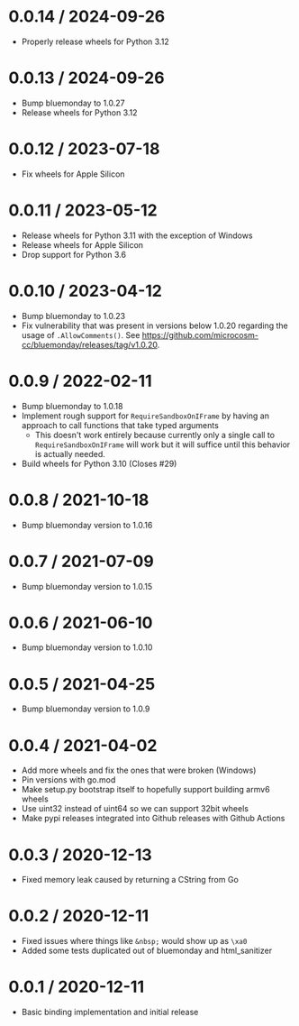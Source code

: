 # 0.0.14 / 2024-09-26

* Properly release wheels for Python 3.12

# 0.0.13 / 2024-09-26

* Bump bluemonday to 1.0.27
* Release wheels for Python 3.12

# 0.0.12 / 2023-07-18

- Fix wheels for Apple Silicon

# 0.0.11 / 2023-05-12

- Release wheels for Python 3.11 with the exception of Windows
- Release wheels for Apple Silicon
- Drop support for Python 3.6

# 0.0.10 / 2023-04-12

- Bump bluemonday to 1.0.23
- Fix vulnerability that was present in versions below 1.0.20 regarding the usage of `.AllowComments()`. See https://github.com/microcosm-cc/bluemonday/releases/tag/v1.0.20.

# 0.0.9 / 2022-02-11

- Bump bluemonday to 1.0.18
- Implement rough support for `RequireSandboxOnIFrame` by having an approach to call functions that take typed arguments
  - This doesn't work entirely because currently only a single call to `RequireSandboxOnIFrame` will work but it will suffice until this behavior is actually needed.
- Build wheels for Python 3.10 (Closes #29)

# 0.0.8 / 2021-10-18

- Bump bluemonday version to 1.0.16

# 0.0.7 / 2021-07-09

- Bump bluemonday version to 1.0.15

# 0.0.6 / 2021-06-10

- Bump bluemonday version to 1.0.10

# 0.0.5 / 2021-04-25

- Bump bluemonday version to 1.0.9

# 0.0.4 / 2021-04-02

- Add more wheels and fix the ones that were broken (Windows)
- Pin versions with go.mod
- Make setup.py bootstrap itself to hopefully support building armv6 wheels
- Use uint32 instead of uint64 so we can support 32bit wheels
- Make pypi releases integrated into Github releases with Github Actions

# 0.0.3 / 2020-12-13

- Fixed memory leak caused by returning a CString from Go

# 0.0.2 / 2020-12-11

- Fixed issues where things like `&nbsp;` would show up as `\xa0`
- Added some tests duplicated out of bluemonday and html_sanitizer

# 0.0.1 / 2020-12-11

- Basic binding implementation and initial release
